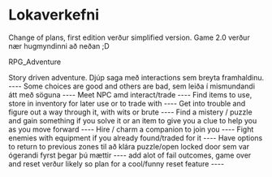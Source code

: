 # Lokaverkefni


Change of plans, first edition verður simplified version. Game 2.0 verður nær hugmyndinni að neðan ;D


RPG_Adventure

Story driven adventure. Djúp saga með interactions sem breyta framhaldinu. ----
Some choices are good and others are bad, sem leiða í mismundandi átt með söguna ----
Meet NPC amd interact/trade ----
Find items to use, store in inventory for later use or to trade with ----
Get into trouble and figure out a way through it, with wits or brute ----
Find a mistery / puzzle and gain something if you solve it or an item to give you a clue to help you as you move forward ----
Hire / charm a companion to join you ----
Fight enemies with equipment if you already found/traded for it ----
Have options to return to previous zones til að klára puzzle/open locked door sem var ógerandi fyrst þegar þú mættir ----
add alot of fail outcomes, game over and reset verður likely so plan for a cool/funny reset feature ----
